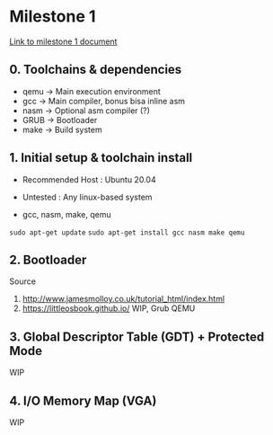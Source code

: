 # Milestone 1
[Link to milestone 1 document](https://docs.google.com/document/d/1ebhX-D_bNafray9C6T8cmgAy8_E58i_uWkngrNWHjr4/edit#)

## 0. Toolchains & dependencies
- qemu -> Main execution environment
- gcc  -> Main compiler, bonus bisa inline asm
- nasm -> Optional asm compiler (?)
- GRUB -> Bootloader
- make -> Build system


## 1. Initial setup & toolchain install
- Recommended Host : Ubuntu 20.04
- Untested : Any linux-based system

- gcc, nasm, make, qemu

`sudo apt-get update`
`sudo apt-get install gcc nasm make qemu`


## 2. Bootloader
Source
1. http://www.jamesmolloy.co.uk/tutorial_html/index.html
2. https://littleosbook.github.io/
WIP, Grub QEMU


## 3. Global Descriptor Table (GDT) + Protected Mode
WIP


## 4. I/O Memory Map (VGA)
WIP
